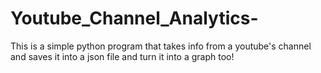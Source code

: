 # Youtube_Channel_Analytics-
This is a simple python program that takes info from a youtube's channel and saves it into a json file and turn it into a graph too!
